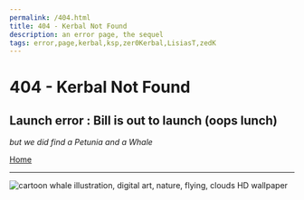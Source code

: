 ```yaml
---
permalink: /404.html
title: 404 - Kerbal Not Found
description: an error page, the sequel
tags: error,page,kerbal,ksp,zer0Kerbal,LisiasT,zedK
---
```


<!-- 404-petunia.md v1.0.3.2
Goo Pumps & Oils' Speed Pump (GPOSP)
created: 01 Feb 2022
updated: 15 May 2022 -->

<!-- this file:
      CC BY-ND 4.0 by zer0Kerbal
      and used with express permission from zer0Kerbal -->

<script src="https://kit.fontawesome.com/0ea5493613.js" crossorigin="anonymous"></script>
<i class="fa-solid fa-meteor fa-beat-fade fa-3x" style="--fa-beat-fade-opacity: 0.1; --fa-beat-fade-scale: 1.25;color: #FF7E03" ></i>
<!-- <i class="fa fa-gear fa-spin fa-3x" style="color: firebrick"></i> -->

# 404 - Kerbal Not Found

## Launch error : Bill is out to launch (oops lunch)

*but we did find a Petunia and a Whale*

[Home](./index.md)

---

![cartoon whale illustration, digital art, nature, flying, clouds HD wallpaper](https://c4.wallpaperflare.com/wallpaper/24/616/1007/digital-art-illustration-nature-flying-wallpaper-preview.jpg)
